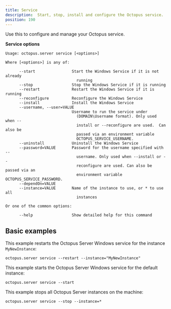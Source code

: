 ```yaml
---
title: Service
description:  Start, stop, install and configure the Octopus service.
position: 190
---
```


Use this to configure and manage your Octopus service.

**Service options**

```text
Usage: octopus.server service [<options>]

Where [<options>] is any of:

      --start                Start the Windows Service if it is not already
                               running
      --stop                 Stop the Windows Service if it is running
      --restart              Restart the Windows Service if it is running
      --reconfigure          Reconfigure the Windows Service
      --install              Install the Windows Service
      --username, --user=VALUE
                             Username to run the service under
                               (DOMAIN\Username format). Only used when --
                               install or --reconfigure are used.  Can also be
                               passed via an environment variable
                               OCTOPUS_SERVICE_USERNAME.
      --uninstall            Uninstall the Windows Service
      --password=VALUE       Password for the username specified with --
                               username. Only used when --install or --
                               reconfigure are used. Can also be passed via an
                               environment variable OCTOPUS_SERVICE_PASSWORD.
      --dependOn=VALUE
      --instance=VALUE       Name of the instance to use, or * to use all
                               instances

Or one of the common options:

      --help                 Show detailed help for this command
```
## Basic examples

This example restarts the Octopus Server Windows service for the instance `MyNewInstance`:

```text
octopus.server service --restart --instance="MyNewInstance"
```

This example starts the Octopus Server Windows service for the default instance:

```text
octopus.server service --start
```

This example stops all Octopus Server instances on the machine:

```text
octopus.server service --stop --instance=*
```
